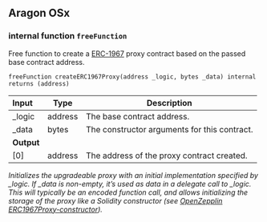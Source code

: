 ## Aragon OSx

### internal function `freeFunction`

Free function to create a [ERC-1967](https://eips.ethereum.org/EIPS/eip-1967) proxy contract based on the passed base contract address.

```solidity
freeFunction createERC1967Proxy(address _logic, bytes _data) internal returns (address) 
```

| Input | Type | Description |
|:----- | ---- | ----------- |
| _logic | address | The base contract address. |
| _data | bytes | The constructor arguments for this contract. |
| **Output** | |
| [0] | address | The address of the proxy contract created. |

*Initializes the upgradeable proxy with an initial implementation specified by _logic. If _data is non-empty, it’s used as data in a delegate call to _logic. This will typically be an encoded function call, and allows initializing the storage of the proxy like a Solidity constructor (see [OpenZepplin ERC1967Proxy-constructor](https://docs.openzeppelin.com/contracts/4.x/api/proxy#ERC1967Proxy-constructor-address-bytes-)).*

